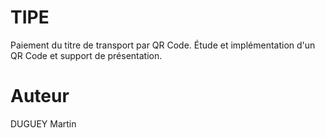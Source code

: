 # TIPE

Paiement du titre de transport par QR Code. Étude et implémentation d'un QR Code et support de présentation.

# Auteur

DUGUEY Martin
